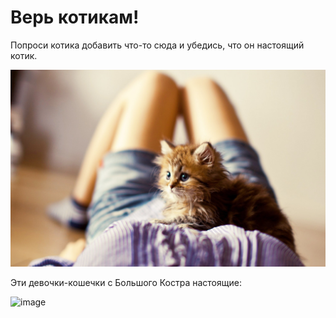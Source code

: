 Верь котикам!
===

Попроси котика добавить что-то сюда и убедись, что он настоящий котик.

![Cat](cat1.jpg)


Эти девочки-кошечки с Большого Костра настоящие:

![image](https://cloud.githubusercontent.com/assets/23112862/19799773/50bbd32a-9cad-11e6-8914-f7573aa9179f.png)
